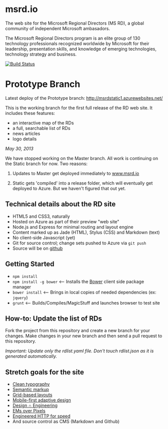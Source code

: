 msrd.io
=======
The web site for the Microsoft Regional Directors (MS RD), a global community of independent Microsoft ambasadors.

The Microsoft Regional Directors program is an elite group of 130 technology professionals recognized worldwide by Microsoft for their leadership, presentation skills, and knowledge of emerging technologies, technology strategy and business.

[![Build
Status](https://travis-ci.org/msrd/msrd.io.png)](https://travis-ci.org/msrd/msrd.io)

# Prototype Branch

Latest deploy of the Prototype branch:
http://msrdstatic1.azurewebsites.net/


This is the working branch for the first full release of the RD web
site. It includes these features:

- an interactive map of the RDs
- a full, searchable list of RDs
- news articles
- logo details


_May 30, 2013_

We have stopped working on the Master branch. All work is
continuing on the Static branch for now. Two reasons:

1. Updates to Master get deployed immediately to www.msrd.io

2. Static gets 'compiled' into a release folder, which will eventually
   get deployed to Azure. But we haven't figured that out yet.


Technical details about the RD site
-----------------------------------
- HTML5 and CSS3, naturally
- Hosted on Azure as part of their preview "web site"
- Node.js and Express for minimal routing and layout engine
- Content marked up as Jade (HTML), Stylus (CSS) and Markdown (text)
- No client-side Javascript (yet)
- Git for source control; change sets pushed to Azure via `git push`
- Source will be on [github](http://github.com/msrd/msrd.io)

Getting Started
---------------
 - `npm install`
 - `npm install -g bower` <-- Installs the [Bower](http://bower.io) client side package manager
 - `bower install` <-- Brings in local copies of needed dependencies (ex: `jquery`)
 - `grunt` <-- Builds/Compiles/MagicStuff and launches browser to test site

How-to: Update the list of RDs
------------------------------
Fork the project from this repository and create a new branch for your changes.
Make changes in your new branch and then send a pull request to this repository.

_Important: Update only the rdlist.yaml file. Don't touch rdlist.json as it is generated automatically._

Stretch goals for the site
--------------------------

- [Clean typography][1]
- [Semantic markup][2]
- [Grid-based layouts][3]
- [Mobile-first adaptive design][4]
- [Design ∩ Engineering][5]
- [EMs over Pixels][6]
- [Engineered HTTP for speed][7]
- And source control as CMS (Markdown and Github) 

[1]: http://webtypography.net
[2]: http://html5doctor.com/lets-talk-about-semantics/
[3]: http://typophile.com/files/How%20you%20make%20a%20grid.pdf
[4]: http://www.codeschool.com/courses/journey-into-mobile
[5]: http://www.smashingmagazine.com/2010/02/09/applying-mathematics-to-web-design/
[6]: http://blog.cloudfour.com/the-ems-have-it-proportional-media-queries-ftw/
[7]: http://developer.yahoo.com/performance/rules.html
